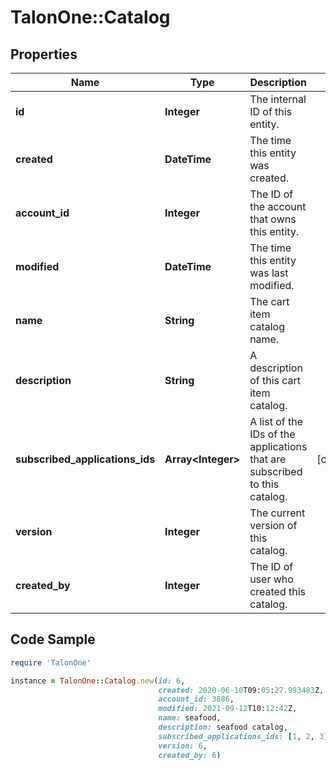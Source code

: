 # TalonOne::Catalog

## Properties

Name | Type | Description | Notes
------------ | ------------- | ------------- | -------------
**id** | **Integer** | The internal ID of this entity. | 
**created** | **DateTime** | The time this entity was created. | 
**account_id** | **Integer** | The ID of the account that owns this entity. | 
**modified** | **DateTime** | The time this entity was last modified. | 
**name** | **String** | The cart item catalog name. | 
**description** | **String** | A description of this cart item catalog. | 
**subscribed_applications_ids** | **Array&lt;Integer&gt;** | A list of the IDs of the applications that are subscribed to this catalog. | [optional] 
**version** | **Integer** | The current version of this catalog. | 
**created_by** | **Integer** | The ID of user who created this catalog. | 

## Code Sample

```ruby
require 'TalonOne'

instance = TalonOne::Catalog.new(id: 6,
                                 created: 2020-06-10T09:05:27.993483Z,
                                 account_id: 3886,
                                 modified: 2021-09-12T10:12:42Z,
                                 name: seafood,
                                 description: seafood catalog,
                                 subscribed_applications_ids: [1, 2, 3],
                                 version: 6,
                                 created_by: 6)
```


